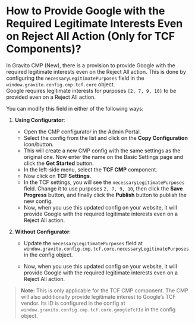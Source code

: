 # How to Provide Google with the Required Legitimate Interests Even on Reject All Action (Only for TCF Components)?

In Gravito CMP (New), there is a provision to provide Google with the required legitimate interests even on the Reject All action. This is done by configuring the `necessaryLegitimatePurposes` field in the `window.gravito.config.cmp.tcf.core` object.  
Google requires legitimate interests for purposes `[2, 7, 9, 10]` to be provided even on a Reject All action.

You can modify this field in either of the following ways:

1.  **Using Configurator**:  
    -   Open the CMP configurator in the Admin Portal.  
    -   Select the config from the list and click on the **Copy Configuration** icon/button.  
    -   This will create a new CMP config with the same settings as the original one. Now enter the name on the Basic Settings page and click the **Get Started** button.  
    -   In the left-side menu, select the **TCF CMP** component.  
    -   Now click on **TCF Settings**.  
    -   In the TCF settings, you will see the `necessaryLegitimatePurposes` field. Change it to use purposes `2, 7, 9, 10`, then click the **Save Progress** button, and finally click the **Publish** button to publish the new config.  
    -   Now, when you use this updated config on your website, it will provide Google with the required legitimate interests even on a Reject All action.

2.  **Without Configurator**:  
    -  Update the `necessaryLegitimatePurposes` field at `window.gravito.config.cmp.tcf.core.necessaryLegitimatePurposes` in the config object.  
    
    -   Now, when you use this updated config on your website, it will provide Google with the required legitimate interests even on a Reject All action.

> **Note:** This is only applicable for the TCF CMP component. The CMP will also additionally provide legitimate interest to Google’s TCF vendor. Its ID is configured in the config at `window.gravito.config.cmp.tcf.core.googleTcfId` in the config object.
